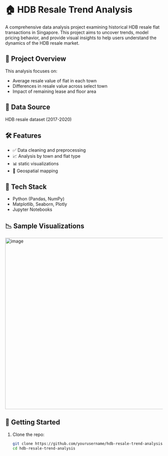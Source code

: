 # 🏠 HDB Resale Trend Analysis

A comprehensive data analysis project examining historical HDB resale flat transactions in Singapore. This project aims to uncover trends, model pricing behavior, and provide visual insights to help users understand the dynamics of the HDB resale market.

## 📌 Project Overview

This analysis focuses on:
- Average resale value of flat in each town
- Differences in resale value across select town
- Impact of remaining lease and floor area

## 📂 Data Source

HDB resale dataset (2017-2020)

## 🛠️ Features

- ✅ Data cleaning and preprocessing
- 📈 Analysis by town and flat type
- 📊 static visualizations
- 📍 Geospatial mapping 

## 🧪 Tech Stack

- Python (Pandas, NumPy)
- Matplotlib, Seaborn, Plotly
- Jupyter Notebooks

## 📉 Sample Visualizations

<img width="592" height="546" alt="image" src="https://github.com/user-attachments/assets/35a866b2-916f-451f-8f82-679454b9e006" />


## 🚀 Getting Started

1. Clone the repo:
   ```bash
   git clone https://github.com/yourusername/hdb-resale-trend-analysis.git
   cd hdb-resale-trend-analysis
